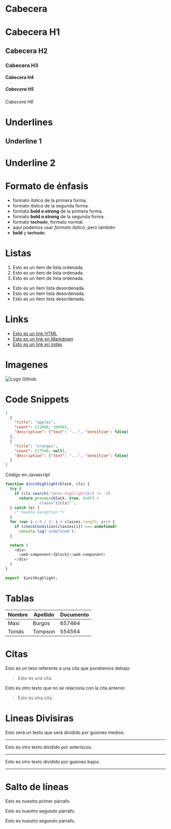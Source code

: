 # Cabecera 
# Cabecera H1
## Cabecera H2
### Cabecera H3
#### Cabecera H4
##### Cabecera H5
###### Cabecera H6

# Underlines
Underline 1
-----------

Underline 2
===========
# Formato de énfasis
- formato *italica* de la primera forma.
- formato _italica_ de la segunda forma.
- formato **bold o strong** de la primera forma.
- formato __bold o strong__ de la segunda forma.
- formato ~~tachado~~, formato normal.
- aquí podemos usar *formato italico*, pero también
- **bold** y ~~tachado~~.

# Listas
1. Esto es un item de lista ordenada.
2. Esto es un item de lista ordenada.
3. Esto es un item de lista ordenada.
- Esto es un item  lista desordenada.                 
- Esto es un item  lista desordenada.                 
- Esto es un item  lista desordenada. 

# Links
- <a href="http://google.com">Esto es un link HTML</a>
- [Esto es un link en Markdown](http://google.com)
- [Esto es un link en index](index.http)

# Imagenes
![Logo Github](https://cdn.icon-icons.com/icons2/2351/PNG/512/logo_github_icon_143196.png)

# Code Snippets
```JSON
[
  {
    "title": "apples",
    "count": [12000, 20000],
    "description": {"text": "...", "sensitive": false}
  },
  {
    "title": "oranges",
    "count": [17500, null],
    "description": {"text": "...", "sensitive": false}
  }
]
```
Código en Javascript
```Javascript
function $initHighlight(block, cls) {
  try {
    if (cls.search(/\bno\-highlight\b/) != -1)
      return process(block, true, 0x0F) +
             ` class="${cls}"`;
  } catch (e) {
    /* handle exception */
  }
  for (var i = 0 / 2; i < classes.length; i++) {
    if (checkCondition(classes[i]) === undefined)
      console.log('undefined');
  }

  return (
    <div>
      <web-component>{block}</web-component>
    </div>
  )
}

export  $initHighlight;
```
# Tablas
|Nombre | Apellido | Documento |
| ----- | -------- | --------- |
| Maxi  | Burgos   | 657464    |
| Tomás | Tompson  | 554564    |

# Citas
Esto es un texo referente a una cita que pondremos debajo:
> Esto es una cita.



Esto es otro texto que no se relaciona con la cita anterior.
> Esto es otra cita.

# Lineas Divisiras
Esto será un texto que será dividido por guiones medios.

---
Esto es otro texto dividido por asteriscos.

***
Esto es otro texto dividido por guiones bajos.
___

# Salto de líneas
Esto es nuestro primer párrafo.

Esto es nuestro segundo párrafo.

Esto es nuestro segundo párrafo.

  